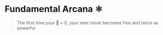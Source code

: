# Fundamental Arcana ⚛️ 
> The first time your 🔷 = 0, your next move becomes free and twice as powerful
